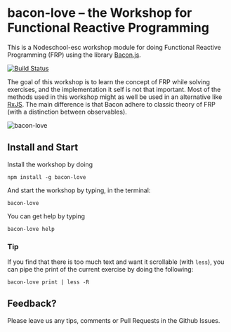 bacon-love – the Workshop for Functional Reactive Programming
====

This is a Nodeschool-esc workshop module for doing Functional Reactive
Programming (FRP) using the library [Bacon.js](https://github.com/baconjs/bacon.js).

[![Build Status](https://travis-ci.org/mikaelbr/bacon-love.svg?branch=master)](https://travis-ci.org/mikaelbr/bacon-love)

The goal of this workshop is to learn the concept of FRP while solving
exercises, and the implementation it self is not that important. Most
of the methods used in this workshop might as well be used in an alternative
like [RxJS](https://github.com/Reactive-Extensions/RxJS). The main difference
is that Bacon adhere to classic theory of FRP (with a distinction between
observables).


![bacon-love](https://raw.githubusercontent.com/mikaelbr/bacon-love/master/screenshot.png)


## Install and Start

Install the workshop by doing
```
npm install -g bacon-love
```

And start the workshop by typing, in the terminal:

```
bacon-love
```


You can get help by typing

```
bacon-love help
```



### Tip

If you find that there is too much text and want it scrollable (with `less`),
you can pipe the print of the current exercise by doing the following:

```
bacon-love print | less -R
```

## Feedback?

Please leave us any tips, comments or Pull Requests in the Github Issues.